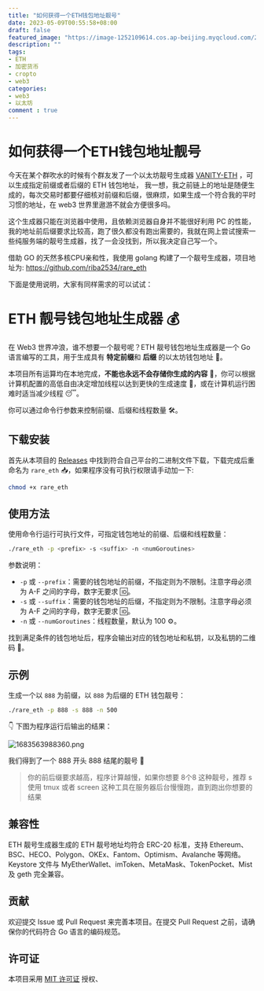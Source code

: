 ```yaml
---
title: "如何获得一个ETH钱包地址靓号"
date: 2023-05-09T00:55:58+08:00
draft: false
featured_image: "https://image-1252109614.cos.ap-beijing.myqcloud.com/2023/05/09/645929c2c205d.png"
description: ""
tags:
- ETH
- 加密货币
- cropto
- web3
categories:
- web3
- 以太坊
comment : true
---
```


# 如何获得一个ETH钱包地址靓号

今天在某个群吹水的时候有个群友发了一个以太坊靓号生成器 [VANITY-ETH](https://vanity-eth.tk/) ，可以生成指定前缀或者后缀的 ETH 钱包地址， 我一想，我之前链上的地址是随便生成的，每次交易时都要仔细核对前缀和后缀，很麻烦，如果生成一个符合我的平时习惯的地址，在 web3 世界里遨游不就会方便很多吗。

这个生成器只能在浏览器中使用，且依赖浏览器自身并不能很好利用 PC 的性能，我的地址前后缀要求比较高，跑了很久都没有跑出需要的，我就在网上尝试搜索一些纯服务端的靓号生成器，找了一会没找到，所以我决定自己写一个。

借助 GO 的天然多核CPU亲和性，我使用 golang 构建了一个靓号生成器，项目地址为: https://github.com/riba2534/rare_eth

 下面是使用说明，大家有同样需求的可以试试：

# ETH 靓号钱包地址生成器 💰

在 Web3 世界冲浪，谁不想要一个靓号呢？ETH 靓号钱包地址生成器是一个 Go 语言编写的工具，用于生成具有 **特定前缀**和 **后缀** 的以太坊钱包地址 🔑。

本项目所有运算均在本地完成，**不能也永远不会存储你生成的内容** 🚫，你可以根据计算机配置的高低自由决定增加线程以达到更快的生成速度 💨，或在计算机运行困难时适当减少线程 😴。

你可以通过命令行参数来控制前缀、后缀和线程数量 🛠️。

## 下载安装 

首先从本项目的 [Releases](https://github.com/riba2534/rare_eth/releases) 中找到符合自己平台的二进制文件下载，下载完成后重命名为 `rare_eth` 📥，如果程序没有可执行权限请手动加一下:

```bash
chmod +x rare_eth
```

## 使用方法

使用命令行运行可执行文件，可指定钱包地址的前缀、后缀和线程数量：

```bash
./rare_eth -p <prefix> -s <suffix> -n <numGoroutines>
```

参数说明：

- `-p` 或 `--prefix`：需要的钱包地址的前缀，不指定则为不限制。注意字母必须为 A-F 之间的字母，数字无要求 🆔。
- `-s` 或 `--suffix`：需要的钱包地址的后缀，不指定则为不限制。注意字母必须为 A-F 之间的字母，数字无要求 🆔。
- `-n` 或 `--numGoroutines`：线程数量，默认为 100 ⚙️。

找到满足条件的钱包地址后，程序会输出对应的钱包地址和私钥，以及私钥的二维码 🎉。

## 示例

生成一个以 `888` 为前缀，以 `888` 为后缀的 ETH 钱包靓号：

```bash
./rare_eth -p 888 -s 888 -n 500
```

👇 下图为程序运行后输出的结果：

![1683563988360.png](https://image-1252109614.cos.ap-beijing.myqcloud.com/2023/05/09/645925d4ed800.png)

我们得到了一个 888 开头 888 结尾的靓号 💯

> 你的前后缀要求越高，程序计算越慢，如果你想要 8个8 这种靓号，推荐 s使用 tmux 或者  screen  这种工具在服务器后台慢慢跑，直到跑出你想要的结果

## 兼容性

ETH 靓号生成器生成的 ETH 靓号地址均符合 ERC-20 标准，支持 Ethereum、BSC、HECO、Polygon、OKEx、Fantom、Optimism、Avalanche 等网络。
Keystore 文件与 MyEtherWallet、imToken、MetaMask、TokenPocket、Mist 及 geth 完全兼容。

## 贡献

欢迎提交 Issue 或 Pull Request 来完善本项目。在提交 Pull Request 之前，请确保你的代码符合 Go 语言的编码规范。

## 许可证

本项目采用 [MIT 许可证](LICENSE) 授权、
